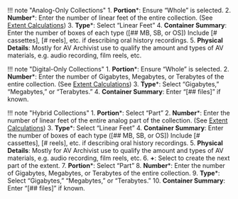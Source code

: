 !!! note "Analog-Only Collections"
    1.	**Portion***: Ensure “Whole” is selected.
    2.	**Number***: Enter the number of linear feet of the entire collection. (See [Extent Calculations](../../03_shared/03_01_extent_calculations))
    3.	**Type***: Select “Linear Feet”
    4.	**Container Summary**: Enter the number of boxes of each type ([## MB, SB, or OS]) Include [# cassettes], [# reels], etc. if describing oral history recordings.
    5.	**Physical Details**: Mostly for AV Archivist use to qualify the amount and types of AV materials, e.g. audio recording, film reels, etc.

!!! note "Digital-Only Collections"
    1.	**Portion***: Ensure “Whole” is selected.
    2.	**Number***: Enter the number of Gigabytes, Megabytes, or Terabytes of the entire collection. (See [Extent Calculations](../../03_shared/03_01_extent_calculations))
    3.	**Type***: Select “Gigabytes,” “Megabytes,” or “Terabytes.”
    4.	**Container Summary**: Enter “[## files]” if known.

!!! note "Hybrid Collections"
    1.	**Portion***: Select “Part”
    2.	**Number***: Enter the number of linear feet of the entire analog part of the collection. (See [Extent Calculations](../../03_shared/03_01_extent_calculations))
    3.	**Type***: Select “Linear Feet”
    4.	**Container Summary**: Enter the number of boxes of each type ([## MB, SB, or OS]) Include [# cassettes], [# reels], etc. if describing oral history recordings.
    5.	**Physical Details**: Mostly for AV Archivist use to qualify the amount and types of AV materials, e.g. audio recording, film reels, etc.
    6.	**+**: Select to create the next part of the extent.
    7.	**Portion***: Select “Part”
    8.	**Number***: Enter the number of Gigabytes, Megabytes, or Terabytes of the entire collection.
    9.	**Type***: Select “Gigabytes,” “Megabytes,” or “Terabytes.”
    10.	**Container Summary**: Enter “[## files]” if known.